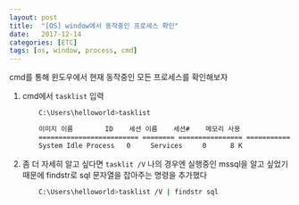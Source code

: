 ```yaml
---
layout: post
title:  "[OS] window에서 동작중인 프로세스 확인"
date:   2017-12-14
categories: [ETC]
tags: [os, window, process, cmd]
---
```



cmd를 통해 윈도우에서 현재 동작중인 모든 프로세스를 확인해보자

1. cmd에서 `tasklist` 입력

	~~~bash
		C:\Users\helloworld>tasklist

		이미지 이름        ID    세션 이름    세션#    메모리 사용
		========================= ======== ================ =========== ============
		System Idle Process   0     Services     0      8 K
	~~~


2. 좀 더 자세히 알고 싶다면 `tasklit /V` 
	나의 경우엔 실행중인 mssql을 알고 싶었기 때문에 findstr로 sql 문자열을 잡아주는 명령을 추가했다



	~~~bash
		C:\Users\helloworld>tasklist /V | findstr sql
	~~~
